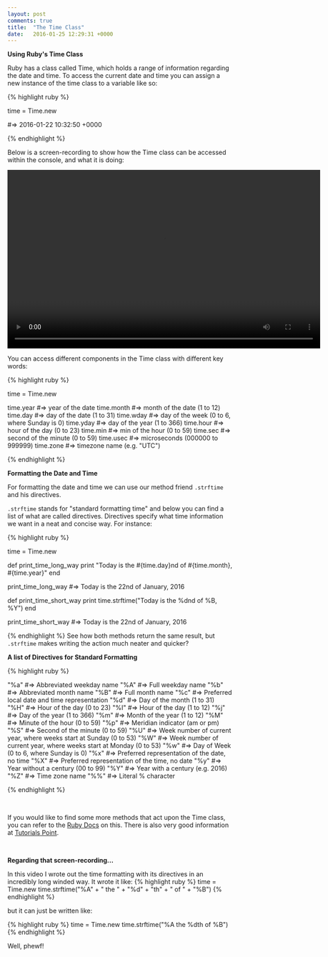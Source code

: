 ```yaml
---
layout: post
comments: true
title:  "The Time Class"
date:   2016-01-25 12:29:31 +0000
---
```

<strong> Using Ruby's Time Class </strong>

Ruby has a class called Time, which holds a range of information regarding the date and time. To access the current date and time you can assign a new instance of the time class to a variable like so:

{% highlight ruby %}

time = Time.new

#=> 2016-01-22 10:32:50 +0000

{% endhighlight %}

Below is a screen-recording to show how the Time class can be accessed within the console, and what it is doing:

<div align="center">
<video src="../../../../../../../assets/Time_class.m4v" width="700" height="400" style="padding: 0px;" frameBorder="0" allowFullScreen controls></video>
</div>

You can access different components in the Time class with different key words:


{% highlight ruby %}

time = Time.new

time.year #=> year of the date
time.month #=> month of the date (1 to 12)
time.day #=> day of the date (1 to 31)
time.wday #=> day of the week (0 to 6, where Sunday is 0)
time.yday #=> day of the year (1 to 366)
time.hour #=> hour of the day (0 to 23)
time.min #=> min of the hour (0 to 59)
time.sec #=> second of the minute (0 to 59)
time.usec #=> microseconds (000000 to 999999)
time.zone #=> timezone name (e.g. "UTC")

{% endhighlight %}

<strong>Formatting the Date and Time</strong>

For formatting the date and time we can use our method friend `.strftime` and his directives. 

`.strftime` stands for "standard formatting time" and below you can find a list of what are called directives.
Directives specify what time information we want in a neat and concise way. For instance:

{% highlight ruby %}

time = Time.new

def print_time_long_way
  print "Today is the #{time.day}nd of #{time.month}, #{time.year}"
end

print_time_long_way
#=> Today is the 22nd of January, 2016

def print_time_short_way
  print time.strftime("Today is the %dnd of %B, %Y")
end

print_time_short_way
#=> Today is the 22nd of January, 2016


{% endhighlight %}
See how both methods return the same result, but `.strftime` makes writing the action much neater and quicker? 

<strong>A list of Directives for Standard Formatting</strong>

{% highlight ruby %}

"%a" #=> Abbreviated weekday name
"%A" #=> Full weekday name
"%b" #=> Abbreviated month name
"%B" #=> Full month name
"%c" #=> Preferred local date and time representation
"%d" #=> Day of the month (1 to 31)
"%H" #=> Hour of the day (0 to 23)
"%I" #=> Hour of the day (1 to 12)
"%j" #=> Day of the year (1 to 366)
"%m" #=> Month of the year (1 to 12)
"%M" #=> Minute of the hour (0 to 59)
"%p" #=> Meridian indicator (am or pm)
"%S" #=> Second of the minute (0 to 59)
"%U" #=> Week number of current year, where weeks start at Sunday (0 to 53)
"%W" #=> Week number of current year, where weeks start at Monday (0 to 53)
"%w" #=> Day of Week (0 to 6, where Sunday is 0)
"%x" #=> Preferred representation of the date, no time
"%X" #=> Preferred representation of the time, no date
"%y" #=> Year without a century (00 to 99)
"%Y" #=> Year with a century (e.g. 2016)
"%Z" #=> Time zone name
"%%" #=> Literal % character

{% endhighlight %}

<br>

If you would like to find some more methods that act upon the Time class, you can refer to the [Ruby Docs][ruby-docs-time-class] on this. There is also very good information at [Tutorials Point][tutorials-point-time].

<br>

<strong>Regarding that screen-recording...</strong>

In this video I wrote out the time formatting with its directives in an incredibly long winded way.
It wrote it like:
{% highlight ruby %}
time = Time.new
time.strftime("%A" + " the " + "%d" + "th" + " of " + "%B")
{% endhighlight %}

but it can just be written like:

{% highlight ruby %}
time = Time.new
time.strftime("%A the %dth of %B")
{% endhighlight %}

Well, phewf!

[ruby-docs-time-class]: http://ruby-doc.org/core-2.2.0/Time.html
[tutorials-point-time]: http://www.tutorialspoint.com/ruby/ruby_date_time.htm

